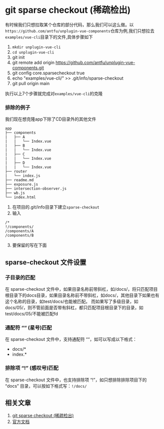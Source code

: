 # git sparse checkout (稀疏检出)
有时候我们只想拉取某个仓库的部分代码，那么我们可以这么做。以`https://github.com/antfu/unplugin-vue-components`仓库为例,我们只想拉去`examples/vue-cli`目录下的文件,具体步骤如下

1. `mkdir unplugin-vue-cli`
2. `cd unplugin-vue-cli`
3. git init
4. git remote add origin https://github.com/antfu/unplugin-vue-components.git
5. git config core.sparsecheckout true
6. echo "examples/vue-cli/" >> .git/info/sparse-checkout
7. git pull origin main 

执行以上7个步骤就完成对`examples/vue-cli`的克隆

### 排除的例子
我们现在想克隆app下除了CD目录外的其他文件
```
app
├── components
|   ├── A  
|   |   └── Index.vue 
|   ├── B 
|   |   └── Index.vue 
|   ├── C 
|   |   └── Index.vue 
|   ├── D 
|   |   └── Index.vue 
├── router
|   └── index.js
├── readme.md
├── exposure.js
├── intersection-observer.js
├── wb.js
└── index.html
```
1.  在项目的.git/info目录下建立`sparse-checkout`
2. 输入
```
/*
!/components/
/components/A
/components/B
```
3. 要保留的写在下面

## sparse-checkout 文件设置

### 子目录的匹配
在 sparse-checkout 文件中，如果目录名称前带斜杠，如/docs/，将只匹配项目根目录下的docs目录，如果目录名称前不带斜杠，如docs/，其他目录下如果也有这个名称的目录，如test/docs/也能被匹配。
而如果写了多级目录，如docs/05/，则不管前面是否带有斜杠，都只匹配项目根目录下的目录，如test/docs/05/不能被匹配fd


### 通配符 ““ (星号)匹配
在 sparse-checkout 文件中，支持通配符 ““，如可以写成以下格式：
- docs/*
- index.*

### 排除项 “!” (感叹号)匹配
在 sparse-checkout 文件中，也支持排除项 “!”，如只想排除排除项目下的 “docs” 目录，可以按如下格式写：`!/docs/`

## 相关文章
1. [git sparse checkout (稀疏检出)](https://www.jianshu.com/p/680f2c6c84de)
2. [官方文档](https://git-scm.com/docs/git-sparse-checkout)